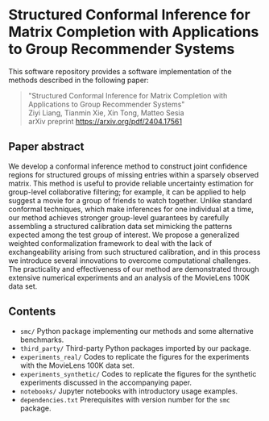 # Structured Conformal Inference for Matrix Completion with Applications to Group Recommender Systems

This software repository provides a software implementation of the methods described in the following paper:
>"Structured Conformal Inference for Matrix Completion with Applications to Group Recommender Systems"\
>Ziyi Liang, Tianmin Xie, Xin Tong, Matteo Sesia\
>arXiv preprint <https://arxiv.org/pdf/2404.17561>


## Paper abstract
We develop a conformal inference method to construct joint confidence regions for structured groups of missing entries within a sparsely observed matrix. This method is useful to
provide reliable uncertainty estimation for group-level collaborative filtering; for example, it
can be applied to help suggest a movie for a group of friends to watch together. Unlike standard conformal techniques, which make inferences for one individual at a time, our method
achieves stronger group-level guarantees by carefully assembling a structured calibration data
set mimicking the patterns expected among the test group of interest. We propose a generalized weighted conformalization framework to deal with the lack of exchangeability arising from
such structured calibration, and in this process we introduce several innovations to overcome
computational challenges. The practicality and effectiveness of our method are demonstrated
through extensive numerical experiments and an analysis of the MovieLens 100K data set.

## Contents
 - `smc/` Python package implementing our methods and some alternative benchmarks.
 - `third_party/` Third-party Python packages imported by our package.
 - `experiments_real/` Codes to replicate the figures for the experiments with the MovieLens 100K data set.
 - `experiments_synthetic/` Codes to replicate the figures for the synthetic experiments discussed in the accompanying paper.
 - `notebooks/` Jupyter notebooks with introductory usage examples.
 - `dependencies.txt` Prerequisites with version number for the `smc` package.
